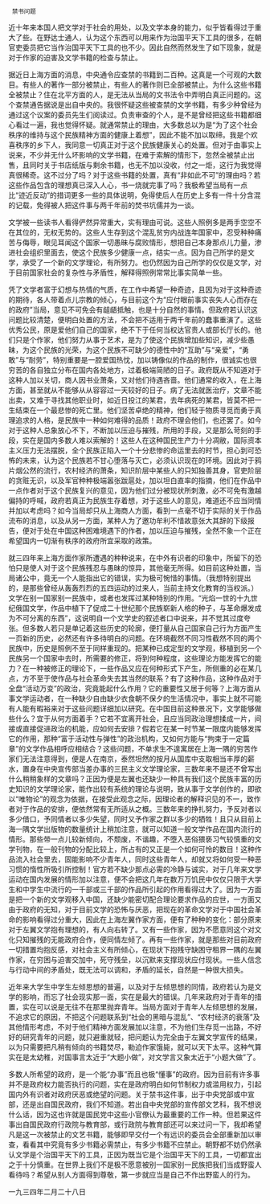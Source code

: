     禁书问题 

   近十年来本国人把文学对于社会的用处，以及文学本身的能力，似乎皆看得过于重大了些。在野达士通人，认为这个东西可以用来作为治国平天下工具的很多，在朝官吏委员把它当作治国平天下工具的也不少。因此自然而然发生了如下现象，就是对于作家的迫害及文学书籍的检查与禁止。

   据近日上海方面的消息，中央通令应查禁的书籍到二百种。这真是一个可观的大数目。有些人的著作一部分被禁止，有些人的著作则已全部被禁止。为什么这些书籍全被禁止？住在北平方面的人，是无法从当局的文书法令中弄明白真正问题的。这个查禁通告据说是出自中央的。我很怀疑这些被查禁的文学书籍，有多少种曾经为通过这个议案的委员先生们阅读过。负责审查的个人，是不是曾经把这些书籍都细心看过一遍，我也觉得怀疑。就通常禁止的理由，大多数总以为是“为了这个社会秩序的维持与这个民族精神方面的健康上着想”，因此不能不加以取缔。我是个欢喜秩序的乡下人，我同意一切真正对于这个民族健康关心的处置。但对于由事实上说来，不少并无什么坏影响的文学书籍，在难于索解的情形下，忽然全被禁止出售，且同时关于书店纸版与剩余书籍，也无不加以没收，付之一炬，这行为我觉得真很稀奇。这不过分了吗？对于这些书籍的处置，真有“非如此不可”的理由吗？若这些作品包含的理想真已深入人心，书一烧就完事了吗？我极希望当局有一点比“迹近反动”的措词更多一些的具体说明，免得使后人在历史上多有一件十分含混的记载，免得被人把这件事与两千年前的焚书坑儒并为一谈。

   文学被一些读书人看得俨然异常重大，实有理由可说。这些人照例多是两手空空不在其位的，无权无势的。这些人生存到这个混乱贫穷内战连年国家中，忍受种种痛苦与侮辱，眼见耳闻这个国家一切愚昧与腐败情形，想把自己本身那点儿力量，渗进社会组织里面去，使这个民族多少健康一点，结实一点。因为自己所学的是文学，承受了一个新的文学理论，有所努力。也仍然因为自己所学的仅仅是文学，对于目前国家社会的复杂性与矛盾性，解释得照例常常比事实简单一些。

   凭了文学者富于幻想与热情的气质，在工作中希望一种奇迹，且因为对于这种奇迹的期待，各人带着点儿宗教的倾心，与目前这个为“应付眼前事实丧失人心而存在的政府”当局，意见不可免会有龃龉抵触，也是十分自然的事情。但政府若认识这问题比较清楚，便明白处置的方法，不会把不适用于两千年前的蠢事重演了。这些优秀公民，原是爱他们自己的国家，绝不下于任何当权达官贵人或部长厅长的。他们只是个作家，他们努力从事于艺术，是为了使这个民族增加些知识，减少些愚昧，为这个民族的光荣，为这个民族不可缺少的德性中的“互助”与“亲爱”，“勇敢”与“耐劳”，特别重要是一腔爱国热忱，加以铸像似的作品的制作，很诚实也很穷苦的各自独立分布在国内各处地方，过着极端简陋的日子。政府既从不知道对于这种人加以关切，商人因书业萧条，又对他们待遇吝啬。他们通常的收入，在上海方面，甚至就从不能够从从容容过一天较好的日子。病了无法就医治疗，文章不能出卖，又难于寻找其他职业时，如近日投江的某君，去年病死的某君，皆莫不把一生结束在一个最悲惨的死亡里。他们坚苦卓绝的精神，他们轻于物质寻觅而勇于真理追求的人格，是民族中一种如何难得的品质！政府不理会他们，也还罢了。如今对于这种人总象放心不下，不断加以压迫与摧残，所用的手段，又是那么苛刻的手段，实在是国内多数人难以索解的！这些人在这种国民生产力十分凋敝，国际资本主义压力无法摆脱，全个民族正陷入一个十分悲惨的命运里去的时节，担心到可恐怖的未来，认为这个民族若不甘心堕落与灭亡，必须认识现在的环境。因此对于鸦片烟公然的流行，农村经济的萧条，知识阶层中某些人的只知独善其身，官吏阶层的贪赃无识，以及军官种种极端嚣张跋扈处，加以坦白直率的指摘，他们在作品中一点作者对于这个民族复兴的意见，因为他们过分被现状所刺激，必不可免有激越偏持的呼喊，政府若真正为民族生存着想，对于这些人的意见，难道还不应当同情并加以考虑吗？如今当局却只从上海商人方面，看到一点毫不切于实际的关于作品流布的消息，以及从另一方面，某种人为了邀功牟利不惜故意张大其辞的下级报告，便对于处在中国这种困难境遇下的作者，加以压迫与摧残，全然不象一个正在希望国内一切渐有秩序的政府所宜采取的政策。

   就三四年来上海方面作家所遭遇的种种说来，在中外有识者的印象中，所留下的恐怕只是使人对于这个民族残忍与愚昧的惊异，其他毫无所得。如目前这种处置，当局诸公中，竟无一个人能指出它的错误，实为极可惋惜的事情。（我想特别提出的，是那些曾经从轰轰烈烈的五四运动的过来人，当前主持文化教育的当权派。）文学在别一国家别一民族中，或者也发挥过某种特别的作用。“光焰一世的十九世纪俄国文学，作品中植下了促成二十世纪那个民族崭新人格的种子，与革命爆发成为不可分离的东西”，这说明自一个文学史的叙述者口中说来，并不觉其过度夸张。但多数人若只是单记着这些历史的轮廓，便打量从自己国家自己行为方面产生一页新的历史，必然还有许多待明白的问题。在环境截然不同习性截然不同的两个民族中，历史是照例不至于同样重现的。把某种已成定型的文学观，移植到另一个民族另一个国家中去时，所需要的修正，将到何种程度，这些理论方能发挥它的能力？在一种被修正的理论下，一些作品又应在何种形式下产生，所侧重的必在某几点，方不至于使作品与社会革命失去其当然的联系？有了这种作品，这种作品对于全盘“活动万变”的政治，究竟能起什么作用？它的重要性又居于何等？上海方面从事文学运动者，在一种缺少自由缺少衣食朝不保夕的生活情况中，事实上就不可能有人能有暇裕来对于这些问题详细加以研究。在中国目前这种景况下，文学能够做些什么？宜于从何方面着手？它若不宜离开社会，且应当同政治理想揉成一片，间接或直接促进政治的机能，应如何去安排？假若它在某一时节某一限度内能够发挥它的作用，那种“富于活动性与弹性”的政治机构，又如何方能与“拘束于一定篇章”的文学作品相呼应相结合？这些问题，不单求生不遑寓居在上海一隅的穷苦作家们无法注意得到，便是人在南京，泰然坦然的按月从国库中支取相当丰厚的薪水，置身在中央宣传部当差办事的三民主义文学理论家，三数年来不是还不曾写出什么稍稍象样的文章吗？正因为便是左翼也还缺少一种具有我们这个民族丰富的历史知识的文学理论家，能作出较有系统的理论与说明，致从事于文学创作的，即欲以“唯物论”的观念为依据，在接受此观念之际，因理论者的解释识见的不一，致作者对于作品的安排，便依然常有无所适从之概。三数年来的挣扎努力，予反对者以多少借口，予同情者以多少失望，同时又予作家之群以多少的牺牲！且只从目前上海一隅文学出版物的数量统计上稍加注意，就可以知道一般文学作品在国内流行的情形。那些带一点儿较新倾向，不颓废，不谐趣，不堕入恶俗猥亵习气较慎重的文学刊物，在一般刊物的分配比较上，所占有的又正是一个如何可怜的数目！这种作品流入社会里去，固能影响不少青年人，同时这些青年人，却就又将如何受一种恶习惯的惰性所吸引所控制！官方若不缺少那点必需的冷静与诚实，对于几年来文学运动在国内发展的情形加以注意，便不会把这几年在数万万饥民中仅仅只限于大学生和中学生中流行的一千部或三千部的作品所引起的作用看得过大了。因为一方面是把一个新的文学观移入中国，还缺少能密切配合理论要求作品的应世，一方面又由于政府的无知，对于目前文学的恐怖与厌恶，把现在的革命文学对于中国社会革命的影响看得过分重大，因此在上海左翼作家方面，便有了种种的变化：部分原来对于左翼文学抱有理想的，有人向右转了。又有一些作家，因为不愿意同这个对文化只知摧残的无能政府合作，便同情左倾了。再有一些作家，就是那些对目前政府一切措置均抱反感，对社会主义有所倾心，在现状下抱残守缺困守租界一隅的左翼作家，在穷困与迫害交加中，死守残垒，以沉默来支撑现状应付现状。一些人信念与行动中间的矛盾处，既无法可以调和，矛盾的延长，自然是一种很大损失。

   近年来大学生中学生左倾思想的普遍，以及对于左倾思想的同情，政府若认为是文学的影响，而忘了社会现实那一面，实在是最大的错误。几年来政府对于青年的措置，实在可以说是无往不在那里抛弃青年。当局方面对于青年人左倾思想的发展，不追求它的原因，不把这个问题联系到“社会的黑暗与混乱”、“农村经济的衰落”及其他情形考虑，不对于他们精神方面发展加以注意，不为他们生存觅一出路，不好好的研究青年的问题，就只避重就轻，把问题认为完全由于左翼文学宣传的结果，以为只需要把凡稍有倾向的书籍焚尽，勒迫作家饿毙，就可以天下太平。这种气算实在是太幼稚，对国事言太近于“大题小做”，对文学言又象太近于“小题大做”了。

   多数人所希望的政府，是一个能“办事”而且也极“懂事”的政府。因为目前有许多事并不是政府权力能否执行的问题，实在是政府明白如何节制权力或滥用权力，引起国内外有识者对政府厌恶或绝望的问题。关于禁书这件事，出于中央党部或中宣部，还是出自国民政府，我们不知道。若出自中央党部的宣传部文艺科，我不想说什么话，因为这也许就是国民党中这些小官僚认为最重要的工作一种。但若果这件事出自国民政府行政院与教育部，或行政院与教育部还可以来过问一下，我却希望凡是这一次被禁止的文艺书籍，能够即早交付一个有远识的委员会全部重新加以审查，看看其中究竟有多少书籍必需禁止，有多少书籍不应禁止。朝野都不妨仍然承认文学是个治国平天下的工具，正因为既当它是个治国平天下的工具，一切都宜出之于十分慎重。在世界上我们不是极不愿意被别一国家别一民族把我们当成野蛮人看待吗？希望从别人方面得到尊敬，第一步就应当是自己不作出野蛮人的行为。

   一九三四年二月二十八日 

